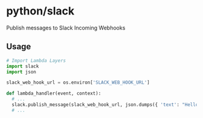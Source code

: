 # python/slack
Publish messages to Slack Incoming Webhooks

## Usage
```python:function.py
# Import Lambda Layers
import slack
import json

slack_web_hook_url = os.environ['SLACK_WEB_HOOK_URL']

def lambda_handler(event, context):
  # ...
  slack.publish_message(slack_web_hook_url, json.dumps({ 'text': "Hello Slack!" }))
  # ...
```

